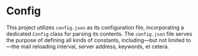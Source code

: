 
# Config

This project utilizes `config.json` as its configuration file, incorporating a dedicated `Config` class for parsing its contents. The `config.json` file serves the purpose of defining all kinds of constants, including—but not limited to—the mail reloading interval, server address, keywords, et cetera.

